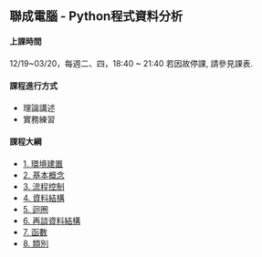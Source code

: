 ## 聯成電腦 - Python程式資料分析

#### 上課時間

12/19~03/20，每週二、四，18:40 ~ 21:40
若因故停課, 請參見課表.

#### 課程進行方式

- 理論講述
- 實務練習

#### 課程大綱
- [1. 環境建置](http://mirdex.github.io/Python_2024121903/1.%20environment.slides.html)
- [2. 基本概念](http://mirdex.github.io/Python_2024121903/2.%20basic%20concept.slides.html)
- [3. 流程控制](http://mirdex.github.io/Python_2024121903/3.%20流程控制(Q).slides.html)
- [4. 資料結構](http://mirdex.github.io/Python_2024121903/4.%20資料結構_Q.slides.html)
- [5. 迴圈](http://mirdex.github.io/Python_2024121903/5.%20迴圈_Q.slides.html)
- [6. 再談資料結構](http://mirdex.github.io/Python_2024121903/6.%20再談資料結構_Q.slides.html)
- [7. 函數](http://mirdex.github.io/Python_2024121903/7.%20函數_Q.slides.html)
- [8. 類別](http://mirdex.github.io/Python_2024121903/8.%20類別_Q.slides.html)
